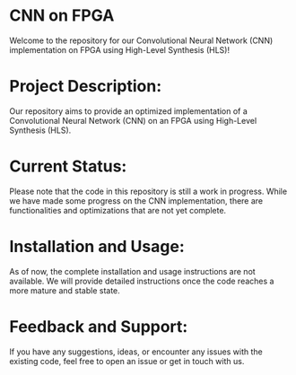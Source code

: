 # CNN on FPGA
Welcome to the repository for our Convolutional Neural Network (CNN) implementation on FPGA using High-Level Synthesis (HLS)!

# Project Description:
Our repository aims to provide an optimized implementation of a Convolutional Neural Network (CNN) on an FPGA using High-Level Synthesis (HLS).

# Current Status:
Please note that the code in this repository is still a work in progress. While we have made some progress on the CNN implementation, there are functionalities and optimizations that are not yet complete.

# Installation and Usage:
As of now, the complete installation and usage instructions are not available. We will provide detailed instructions once the code reaches a more mature and stable state.

# Feedback and Support:
If you have any suggestions, ideas, or encounter any issues with the existing code, feel free to open an issue or get in touch with us.
